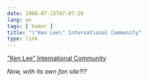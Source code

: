 ```yaml
---
date: 2008-07-15T07:07:28
lang: en
tags: [ humor ]
title: "\"Ken Lee\" International Community"
type: link
---
```


["Ken Lee" International Community](http://kenleeworld.com/)

*Now, with its own fan site?!?*

